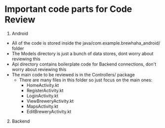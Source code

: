# Important code parts for Code Review

1. Android
  * All of the code is stored inside the java/com.example.brewhaha_android/ folder
  * The Models directory is just a bunch of data stores, dont worry about reviewing this
  * Api directory contains boilerplate code for Backend connections, don't worry about reviewing this
  * The main code to be reviewed is in the Controllers/ package
    * There are many files in this folder so just focus on the main ones:
      - HomeActivity.kt
      - RegisterActivity.kt
      - LoginActivity.kt
      - ViewBreweryActivity.kt
      - MapsActivity.kt
      - EditBreweryActivity.kt
      
2. Backend

